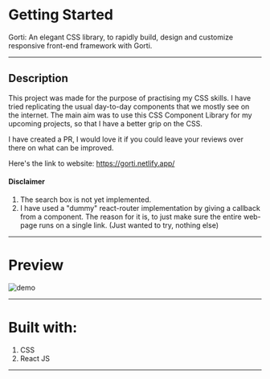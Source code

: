 
# Getting Started

Gorti: An elegant CSS library, to rapidly build, design and customize responsive front-end framework with Gorti.

---

## Description 

This project was made for the purpose of practising my CSS skills. I have tried replicating the usual day-to-day components that we mostly see on the internet. 
The main aim was to use this CSS Component Library for my upcoming projects, so that I have a better grip on the CSS. 

I have created a PR, I would love it if you could leave your reviews over there on what can be improved.

Here's the link to website:
https://gorti.netlify.app/


#### Disclaimer

1. The search box is not yet implemented.
2. I have used a "dummy" react-router implementation by giving a callback from a component. The reason for it is, to just make sure the entire web-page runs on a single link. (Just wanted to try, nothing else)

---

# Preview 

![demo](/demo.gif)

---

# Built with:

1. CSS 
2. React JS


****
